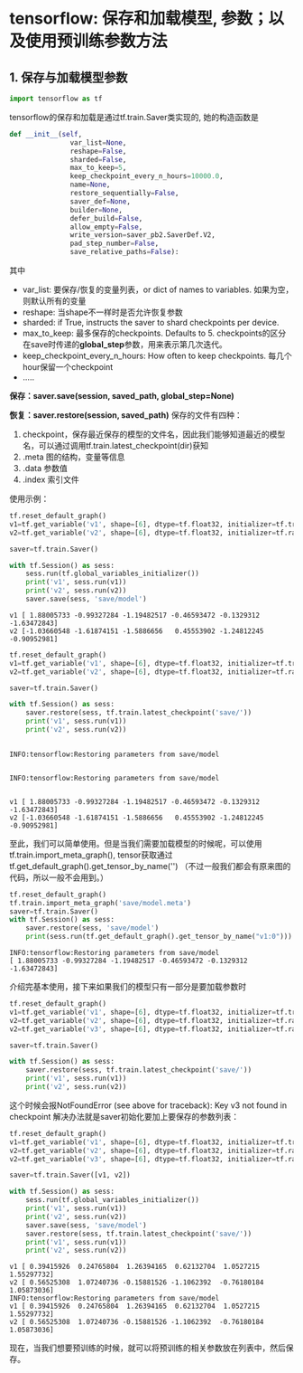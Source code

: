 
# tensorflow: 保存和加载模型, 参数；以及使用预训练参数方法
## 1. 保存与加载模型参数


```python
import tensorflow as tf
```

tensorflow的保存和加载是通过tf.train.Saver类实现的, 她的构造函数是
```python
def __init__(self,
               var_list=None,
               reshape=False,
               sharded=False,
               max_to_keep=5,
               keep_checkpoint_every_n_hours=10000.0,
               name=None,
               restore_sequentially=False,
               saver_def=None,
               builder=None,
               defer_build=False,
               allow_empty=False,
               write_version=saver_pb2.SaverDef.V2,
               pad_step_number=False,
               save_relative_paths=False):
```
其中
- var_list: 要保存/恢复的变量列表，or dict of names to variables. 如果为空，则默认所有的变量
- reshape: 当shape不一样时是否允许恢复参数
- sharded: if True, instructs the saver to shard checkpoints per device.
- max_to_keep: 最多保存的checkpoints. Defaults to 5. checkpoints的区分在save时传递的**global_step**参数，用来表示第几次迭代。
- keep_checkpoint_every_n_hours: How often to keep checkpoints. 每几个hour保留一个checkpoint
- .....

**保存：saver.save(session, saved_path, global_step=None)**

**恢复：saver.restore(session, saved_path)**
保存的文件有四种：
1. checkpoint，保存最近保存的模型的文件名，因此我们能够知道最近的模型名，可以通过调用tf.train.latest_checkpoint(dir)获知
2. .meta 图的结构，变量等信息
3. .data 参数值
4. .index 索引文件

使用示例：


```python
tf.reset_default_graph()
v1=tf.get_variable('v1', shape=[6], dtype=tf.float32, initializer=tf.truncated_normal_initializer())
v2=tf.get_variable('v2', shape=[6], dtype=tf.float32, initializer=tf.random_normal_initializer())

saver=tf.train.Saver()

with tf.Session() as sess:
    sess.run(tf.global_variables_initializer())
    print('v1', sess.run(v1))
    print('v2', sess.run(v2))
    saver.save(sess, 'save/model')
```

    v1 [ 1.88005733 -0.99327284 -1.19482517 -0.46593472 -0.1329312  -1.63472843]
    v2 [-1.03660548 -1.61874151 -1.5886656   0.45553902 -1.24812245 -0.90952981]
    


```python
tf.reset_default_graph()
v1=tf.get_variable('v1', shape=[6], dtype=tf.float32, initializer=tf.truncated_normal_initializer())
v2=tf.get_variable('v2', shape=[6], dtype=tf.float32, initializer=tf.random_normal_initializer())

saver=tf.train.Saver()

with tf.Session() as sess:
    saver.restore(sess, tf.train.latest_checkpoint('save/'))
    print('v1', sess.run(v1))
    print('v2', sess.run(v2))
    
```

    INFO:tensorflow:Restoring parameters from save/model
    

    INFO:tensorflow:Restoring parameters from save/model
    

    v1 [ 1.88005733 -0.99327284 -1.19482517 -0.46593472 -0.1329312  -1.63472843]
    v2 [-1.03660548 -1.61874151 -1.5886656   0.45553902 -1.24812245 -0.90952981]
    

至此，我们可以简单使用。但是当我们需要加载模型的时候呢，可以使用tf.train.import_meta_graph(), tensor获取通过tf.get_default_graph().get_tensor_by_name('')  （不过一般我们都会有原来图的代码，所以一般不会用到。）


```python
tf.reset_default_graph()
tf.train.import_meta_graph('save/model.meta')
saver=tf.train.Saver()
with tf.Session() as sess:
    saver.restore(sess, 'save/model')
    print(sess.run(tf.get_default_graph().get_tensor_by_name("v1:0")))
```

    INFO:tensorflow:Restoring parameters from save/model
    [ 1.88005733 -0.99327284 -1.19482517 -0.46593472 -0.1329312  -1.63472843]
    

介绍完基本使用，接下来如果我们的模型只有一部分是要加载参数时


```python
tf.reset_default_graph()
v1=tf.get_variable('v1', shape=[6], dtype=tf.float32, initializer=tf.truncated_normal_initializer())
v2=tf.get_variable('v2', shape=[6], dtype=tf.float32, initializer=tf.random_normal_initializer())
v2=tf.get_variable('v3', shape=[6], dtype=tf.float32, initializer=tf.random_normal_initializer())

saver=tf.train.Saver()

with tf.Session() as sess:
    saver.restore(sess, tf.train.latest_checkpoint('save/'))
    print('v1', sess.run(v1))
    print('v2', sess.run(v2))
```

这个时候会报NotFoundError (see above for traceback): Key v3 not found in checkpoint
解决办法就是saver初始化要加上要保存的参数列表：


```python
tf.reset_default_graph()
v1=tf.get_variable('v1', shape=[6], dtype=tf.float32, initializer=tf.truncated_normal_initializer())
v2=tf.get_variable('v2', shape=[6], dtype=tf.float32, initializer=tf.random_normal_initializer())
v2=tf.get_variable('v3', shape=[6], dtype=tf.float32, initializer=tf.random_normal_initializer())

saver=tf.train.Saver([v1, v2])

with tf.Session() as sess:
    sess.run(tf.global_variables_initializer())
    print('v1', sess.run(v1))
    print('v2', sess.run(v2))
    saver.save(sess, 'save/model')
    saver.restore(sess, tf.train.latest_checkpoint('save/'))
    print('v1', sess.run(v1))
    print('v2', sess.run(v2))
```

    v1 [ 0.39415926  0.24765804  1.26394165  0.62132704  1.0527215   1.55297732]
    v2 [ 0.56525308  1.07240736 -0.15881526 -1.1062392  -0.76180184  1.05873036]
    INFO:tensorflow:Restoring parameters from save/model
    v1 [ 0.39415926  0.24765804  1.26394165  0.62132704  1.0527215   1.55297732]
    v2 [ 0.56525308  1.07240736 -0.15881526 -1.1062392  -0.76180184  1.05873036]
    

现在，当我们想要预训练的时候，就可以将预训练的相关参数放在列表中，然后保存。
